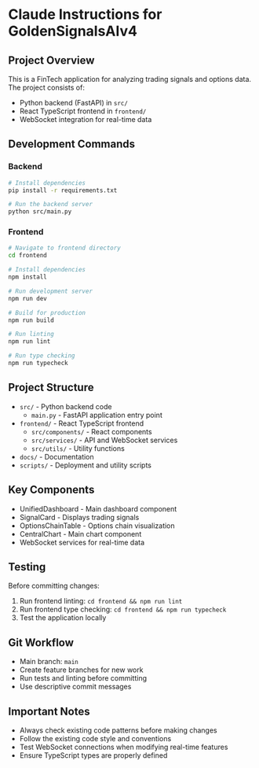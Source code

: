 # Claude Instructions for GoldenSignalsAIv4

## Project Overview
This is a FinTech application for analyzing trading signals and options data. The project consists of:
- Python backend (FastAPI) in `src/`
- React TypeScript frontend in `frontend/`
- WebSocket integration for real-time data

## Development Commands

### Backend
```bash
# Install dependencies
pip install -r requirements.txt

# Run the backend server
python src/main.py
```

### Frontend
```bash
# Navigate to frontend directory
cd frontend

# Install dependencies
npm install

# Run development server
npm run dev

# Build for production
npm run build

# Run linting
npm run lint

# Run type checking
npm run typecheck
```

## Project Structure
- `src/` - Python backend code
  - `main.py` - FastAPI application entry point
- `frontend/` - React TypeScript frontend
  - `src/components/` - React components
  - `src/services/` - API and WebSocket services
  - `src/utils/` - Utility functions
- `docs/` - Documentation
- `scripts/` - Deployment and utility scripts

## Key Components
- UnifiedDashboard - Main dashboard component
- SignalCard - Displays trading signals
- OptionsChainTable - Options chain visualization
- CentralChart - Main chart component
- WebSocket services for real-time data

## Testing
Before committing changes:
1. Run frontend linting: `cd frontend && npm run lint`
2. Run frontend type checking: `cd frontend && npm run typecheck`
3. Test the application locally

## Git Workflow
- Main branch: `main`
- Create feature branches for new work
- Run tests and linting before committing
- Use descriptive commit messages

## Important Notes
- Always check existing code patterns before making changes
- Follow the existing code style and conventions
- Test WebSocket connections when modifying real-time features
- Ensure TypeScript types are properly defined